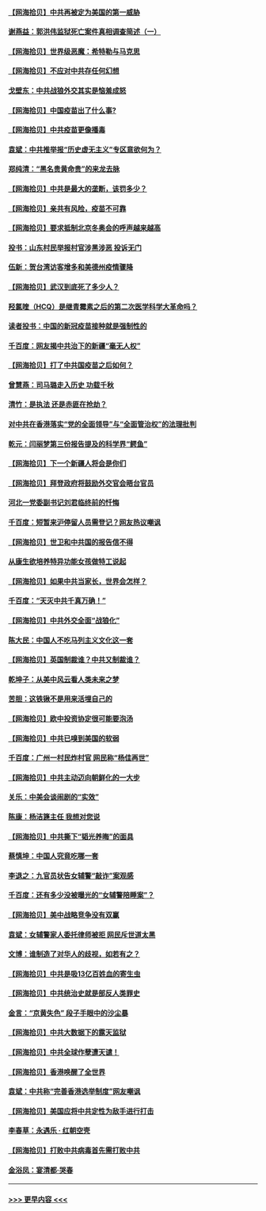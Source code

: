 #### [【网海拾贝】中共再被定为美国的第一威胁](../pages/nsc993/n12887580.md?t=04181952) 
#### [谢燕益：郭洪伟监狱死亡案件真相调查简述（一）](../pages/nsc993/n12885648.md?t=04181952) 
#### [【网海拾贝】世界级恶魔：希特勒与马克思](../pages/nsc993/n12884062.md?t=04181952) 
#### [【网海拾贝】不应对中共存任何幻想](../pages/nsc993/n12881460.md?t=04181952) 
#### [戈壁东：中共战狼外交其实是恼羞成怒](../pages/nsc993/n12880392.md?t=04181952) 
#### [【网海拾贝】中国疫苗出了什么事?](../pages/nsc993/n12879124.md?t=04181952) 
#### [【网海拾贝】中共疫苗更像播毒](../pages/nsc993/n12876631.md?t=04181952) 
#### [袁斌：中共推举报“历史虚无主义”专区意欲何为？](../pages/nsc993/n12876530.md?t=04181952) 
#### [郑纯清：“黑名贵黄命贵”的来龙去脉](../pages/nsc993/n12875589.md?t=04181952) 
#### [【网海拾贝】中共是最大的垄断，该罚多少？](../pages/nsc993/n12874006.md?t=04181952) 
#### [【网海拾贝】亲共有风险，疫苗不可靠](../pages/nsc993/n12872224.md?t=04181952) 
#### [【网海拾贝】要求抵制北京冬奥会的呼声越来越高](../pages/nsc993/n12868962.md?t=04181952) 
#### [投书：山东村民举报村官涉黑涉恶 投诉无门](../pages/nsc993/n12869726.md?t=04181952) 
#### [伍新：贺台湾访客增多和美德州疫情骤降](../pages/nsc993/n12865651.md?t=04181952) 
#### [【网海拾贝】武汉到底死了多少人？](../pages/nsc993/n12863707.md?t=04181952) 
#### [羟氯喹（HCQ）是继青霉素之后的第二次医学科学大革命吗？](../pages/nsc993/n12638564.md?t=04181952) 
#### [读者投书：中国的新冠疫苗接种就是强制性的](../pages/nsc993/n12859932.md?t=04181952) 
#### [千百度：网友揭中共治下的新疆“毫无人权”](../pages/nsc993/n12858385.md?t=04181952) 
#### [【网海拾贝】打了中共国疫苗之后如何？](../pages/nsc993/n12857866.md?t=04181952) 
#### [曾慧燕：司马璐走入历史 功载千秋](../pages/nsc993/n12856996.md?t=04181952) 
#### [清竹：是执法 还是赤匪在抢劫？](../pages/nsc993/n12856952.md?t=04181952) 
#### [对中共在香港落实“党的全面领导”与“全面管治权”的法理批判](../pages/nsc993/n12856929.md?t=04181952) 
#### [乾元：闫丽梦第三份报告提及的科学界“鳄鱼”](../pages/nsc993/n12855985.md?t=04181952) 
#### [【网海拾贝】下一个新疆人将会是你们](../pages/nsc993/n12855864.md?t=04181952) 
#### [【网海拾贝】拜登政府将鼓励外交官会晤台官员](../pages/nsc993/n12853615.md?t=04181952) 
#### [河北一党委副书记刘君临终前的忏悔](../pages/nsc993/n12849420.md?t=04181952) 
#### [千百度：短暂来沪停留人员需登记？网友热议嘲讽](../pages/nsc993/n12853497.md?t=04181952) 
#### [【网海拾贝】世卫和中共国的报告信不得](../pages/nsc993/n12850902.md?t=04181952) 
#### [从康生欲培养特异功能女孩做特工说起](../pages/nsc993/n12849289.md?t=04181952) 
#### [【网海拾贝】如果中共当家长，世界会怎样？](../pages/nsc993/n12848436.md?t=04181952) 
#### [千百度：“天灭中共千真万确！”](../pages/nsc993/n12845659.md?t=04181952) 
#### [【网海拾贝】中共外交全面“战狼化”](../pages/nsc993/n12845607.md?t=04181952) 
#### [陈大民：中国人不吃马列主义文化这一套](../pages/nsc993/n12842496.md?t=04181952) 
#### [【网海拾贝】英国制裁谁？中共又制裁谁？](../pages/nsc993/n12840909.md?t=04181952) 
#### [乾坤子：从美中风云看人类未来之梦](../pages/nsc993/n12840590.md?t=04181952) 
#### [苦胆：这铁锹不是用来活埋自己的](../pages/nsc993/n12839512.md?t=04181952) 
#### [【网海拾贝】欧中投资协定很可能要泡汤](../pages/nsc993/n12835122.md?t=04181952) 
#### [【网海拾贝】中共已嗅到美国的软弱](../pages/nsc993/n12832411.md?t=04181952) 
#### [千百度：广州一村民炸村官 网民称“杨佳再世”](../pages/nsc993/n12832380.md?t=04181952) 
#### [【网海拾贝】中共主动迈向朝鲜化的一大步](../pages/nsc993/n12829887.md?t=04181952) 
#### [关乐：中美会谈闹剧的“实效”](../pages/nsc993/n12826698.md?t=04181952) 
#### [陈康：杨洁篪主任  我想对您说](../pages/nsc993/n12826609.md?t=04181952) 
#### [【网海拾贝】中共撕下“韬光养晦”的面具](../pages/nsc993/n12826459.md?t=04181952) 
#### [蔡慎坤：中国人究竟吃哪一套](../pages/nsc993/n12826010.md?t=04181952) 
#### [李退之：九官员状告女辅警“敲诈”案观感](../pages/nsc993/n12823984.md?t=04181952) 
#### [千百度：还有多少没被曝光的“女辅警陪睡案”？](../pages/nsc993/n12822136.md?t=04181952) 
#### [【网海拾贝】美中战略竞争没有双赢](../pages/nsc993/n12822105.md?t=04181952) 
#### [袁斌：女辅警家人委托律师被拒 网民斥世道太黑](../pages/nsc993/n12822004.md?t=04181952) 
#### [文博：谁制造了对华人的歧视，如若有之？](../pages/nsc993/n12821635.md?t=04181952) 
#### [【网海拾贝】中共是吸13亿百姓血的寄生虫](../pages/nsc993/n12819191.md?t=04181952) 
#### [【网海拾贝】中共统治史就是部反人类罪史](../pages/nsc993/n12816738.md?t=04181952) 
#### [金言：“京黄失色” 段子手眼中的沙尘暴](../pages/nsc993/n12815700.md?t=04181952) 
#### [【网海拾贝】中共大数据下的露天监狱](../pages/nsc993/n12811075.md?t=04181952) 
#### [【网海拾贝】中共全球作孽遭天谴！](../pages/nsc993/n12810258.md?t=04181952) 
#### [【网海拾贝】香港唤醒了全世界](../pages/nsc993/n12809100.md?t=04181952) 
#### [袁斌：中共称“完善香港选举制度”网友嘲讽](../pages/nsc993/n12808994.md?t=04181952) 
#### [【网海拾贝】美国应将中共定性为敌手进行打击](../pages/nsc993/n12806870.md?t=04181952) 
#### [李春草：永遇乐 · 红朝空壳](../pages/nsc993/n12805365.md?t=04181952) 
#### [【网海拾贝】打败中共病毒首先需打败中共](../pages/nsc993/n12803930.md?t=04181952) 
#### [金浴凤：宴清都‧哭春](../pages/nsc993/n12801601.md?t=04181952) 

----
#### [ >>> 更早内容 <<< ](../indexes/nsc993-earlier.md)
